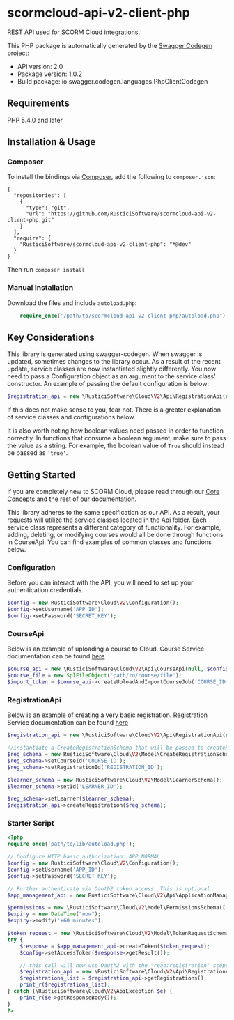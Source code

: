 # scormcloud-api-v2-client-php
REST API used for SCORM Cloud integrations.

This PHP package is automatically generated by the [Swagger Codegen](https://github.com/swagger-api/swagger-codegen) project:

- API version: 2.0
- Package version: 1.0.2
- Build package: io.swagger.codegen.languages.PhpClientCodegen

## Requirements

PHP 5.4.0 and later

## Installation & Usage
### Composer

To install the bindings via [Composer](http://getcomposer.org/), add the following to `composer.json`:

```
{
  "repositories": [
    {
      "type": "git",
      "url": "https://github.com/RusticiSoftware/scormcloud-api-v2-client-php.git"
    }
  ],
  "require": {
    "RusticiSoftware/scormcloud-api-v2-client-php": "*@dev"
  }
}
```

Then run `composer install`

### Manual Installation

Download the files and include `autoload.php`:

```php
    require_once('/path/to/scormcloud-api-v2-client-php/autoload.php');
```

## Key Considerations
This library is generated using swagger-codegen. When swagger is updated, sometimes changes to the library occur. As a
result of the recent update, service classes are now instantiated slightly differently. You now need to pass a Configuration
object as an argument to the service class' constructor. An example of passing the default configuration is below:

```php
$registration_api = new \RusticiSoftware\Cloud\V2\Api\RegistrationApi(null, RusticiSoftware\Cloud\V2\Configuration::getDefaultConfiguration(), null);
```

If this does not make sense to you, fear not. There is a greater explanation of service classes and configurations below.

It is also worth noting how boolean values need passed in order to function correctly. In functions that consume a boolean argument,
make sure to pass the value as a string. For example, the boolean value of `True` should instead be passed as `'true'`.

## Getting Started
If you are completely new to SCORM Cloud, please read through our [Core Concepts](http://cloud.scorm.com/docs/concepts/)
and the rest of our documentation.

This library adheres to the same specification as our API. As a result, your requests will utilize the service classes
located in the Api folder. Each service class represents a different category of functionality. For example,
adding, deleting, or modifying courses would all be done through functions in CourseApi. You can find examples of
common classes and functions below.

### Configuration
Before you can interact with the API, you will need to set up your authentication credentials.

```php
$config = new RusticiSoftware\Cloud\V2\Configuration();
$config->setUsername('APP_ID');
$config->setPassword('SECRET_KEY');
```

### CourseApi
Below is an example of uploading a course to Cloud. Course Service documentation can be found [here](http://cloud.scorm.com/docs/api_reference/v2/endpoints/courseservice/)

```php
$course_api = new \RusticiSoftware\Cloud\V2\Api\CourseApi(null, $config, null);
$course_file = new SplFileObject('path/to/course/file');
$import_token = $course_api->createUploadAndImportCourseJob('COURSE_ID', 'true', null, $course_file)->getResult();
```

### RegistrationApi
Below is an example of creating a very basic registration. Registration Service documentation can be found [here](http://cloud.scorm.com/docs/api_reference/v2/endpoints/registrationservice/)

```php
$registration_api = new \RusticiSoftware\Cloud\V2\Api\RegistrationApi(null, $config, null);

//instantiate a CreateRegistrationSchema that will be passed to createRegistration
$reg_schema = new RusticiSoftware\Cloud\V2\Model\CreateRegistrationSchema();
$reg_schema->setCourseId('COURSE_ID');
$reg_schema->setRegistrationId('REGISTRATION_ID');

$learner_schema = new RusticiSoftware\Cloud\V2\Model\LearnerSchema();
$learner_schema->setId('LEARNER_ID');

$reg_schema->setLearner($learner_schema);
$registration_api->createRegistration($reg_schema);
```

### Starter Script
```php
<?php
require_once('path/to/lib/autoload.php');

// Configure HTTP basic authorization: APP_NORMAL
$config = new RusticiSoftware\Cloud\V2\Configuration();
$config->setUsername('APP_ID');
$config->setPassword('SECRET_KEY');

// Further authenticate via Oauth2 token access. This is optional
$app_management_api = new RusticiSoftware\Cloud\V2\Api\ApplicationManagementApi(null, $config, null);

$permissions = new \RusticiSoftware\Cloud\V2\Model\PermissionsSchema([ 'scopes' => ['read:registration']]);
$expiry = new DateTime("now");
$expiry->modify('+60 minutes');

$token_request = new \RusticiSoftware\Cloud\V2\Model\TokenRequestSchema([ 'permissions' => $permissions, 'expiry' => $expiry]);
try {
    $response = $app_management_api->createToken($token_request);
    $config->setAccessToken($response->getResult());

    // this call will now use Oauth2 with the "read:registration" scope
    $registration_api = new \RusticiSoftware\Cloud\V2\Api\RegistrationApi(null, $config, null);
    $registrations_list = $registration_api->getRegistrations();
    print_r($registrations_list);
} catch (\RusticiSoftware\Cloud\V2\ApiException $e) {
    print_r($e->getResponseBody());
}
?>
```
